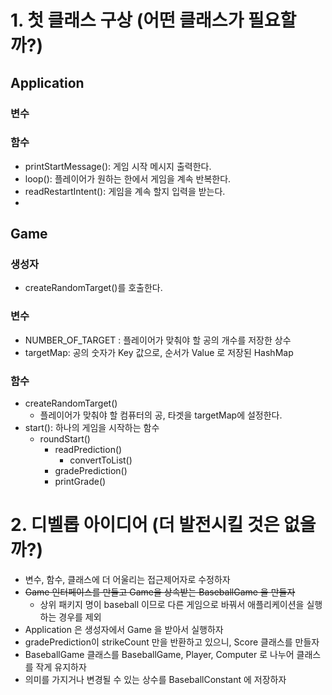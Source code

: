 # 1. 첫 클래스 구상 (어떤 클래스가 필요할까?)
## Application
### 변수
### 함수
- printStartMessage(): 게임 시작 메시지 출력한다.
- loop(): 플레이어가 원하는 한에서 게임을 계속 반복한다.
- readRestartIntent(): 게임을 계속 할지 입력을 받는다.
-
## Game
### 생성자
- createRandomTarget()를 호출한다.
### 변수
- NUMBER_OF_TARGET : 플레이어가 맞춰야 할 공의 개수를 저장한 상수
- targetMap: 공의 숫자가 Key 값으로, 순서가 Value 로 저장된 HashMap
### 함수
- createRandomTarget()
    - 플레이어가 맞춰야 할 컴퓨터의 공, 타겟을 targetMap에 설정한다.
- start(): 하나의 게임을 시작하는 함수
    - roundStart()
        - readPrediction()
            - convertToList()
        - gradePrediction()
        - printGrade()

# 2. 디벨롭 아이디어 (더 발전시킬 것은 없을까?)
- 변수, 함수, 클래스에 더 어울리는 접근제어자로 수정하자
- ~~Game 인터페이스를 만들고 Game을 상속받는 BaseballGame 을 만들자~~
  - 상위 패키지 명이 baseball 이므로 다른 게임으로 바꿔서 애플리케이션을 실행하는 경우를 제외
- Application 은 생성자에서 Game 을 받아서 실행하자
- gradePrediction이 strikeCount 만을 반환하고 있으니, Score 클래스를 만들자
- BaseballGame 클래스를 BaseballGame, Player, Computer 로 나누어 클래스를 작게 유지하자
- 의미를 가지거나 변경될 수 있는 상수를 BaseballConstant 에 저장하자
